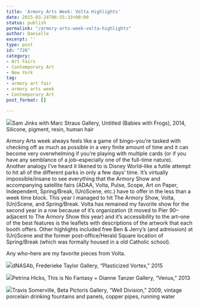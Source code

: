 ```yaml
---
title: 'Armory Arts Week: Volta Highlights'
date: 2015-03-24T06:55:33+00:00
status: publish
permalink: "/armory-arts-week-volta-highlights"
author: Danielle
excerpt: ''
type: post
id: "726"
category:
- Art Fairs
- Contemporary Art
- New York
tag:
- armory art fair
- armory arts week
- Contemporary Art
post_format: []

---
```

![](https://farm8.staticflickr.com/7285/16912646551_0f353e8682_z.jpg)Sam Jinks with Marc Straus Gallery, Untitled (Babies with Frogs), 2014, Silicone, pigment, resin, human hair

Armory Arts week always feels like a game of bingo–you’re tasked with checking off as much as possible in a very finite amount of time and it can become very overwhelming if you’re playing with multiple cards (or if you have any semblance of a job–especially one of the full-time nature). Another analogy I’ve heard it likened to is Disney World–like a futile attempt to hit all of the different parks in only a few days’ time. It’s virtually impossible/insane to see everything that the Armory Show and accompanying satellite fairs (ADAA, Volta, Pulse, Scope, Art on Paper, Independent, Spring/Break, (Un)Scene, etc.) have to offer in the less than a week time block. This year I managed to hit The Armory Show, Volta, (Un)Scene, and Spring/Break. Volta has remained my favorite show for the second year in a row because of it’s organization (it moved to Pier 90–adjacent to The Armory Show this year) and it’s accessibility to the art–one of the best features is the leaflets with descriptions of the artwork that each booth offers. Other highlights included free Ben & Jerry’s (and admission) at (Un)Scene and the former post-office/Herald Square location of Spring/Break (which was formally housed in a old Catholic school).

Any who–here are my favorite pieces from Volta.

  
![](https://farm8.staticflickr.com/7635/16912398262_9ccc7e31fc_z.jpg)dNASAb, Frederieke Taylor Gallery, “Plasticized Vortex,” 2015

  
![](https://farm9.staticflickr.com/8755/16706331217_01738a2f92_z.jpg)Petrina Hicks, This is No Fantasy + Dianne Tanzer Gallery, “Venus,” 2013  
  
![](https://farm9.staticflickr.com/8695/16912646611_e60568817e_z.jpg)Travis Somerville, Beta Pictoris Gallery, “Well Division,” 2009, vintage porcelain drinking fountains and panels, copper pipes, running water
